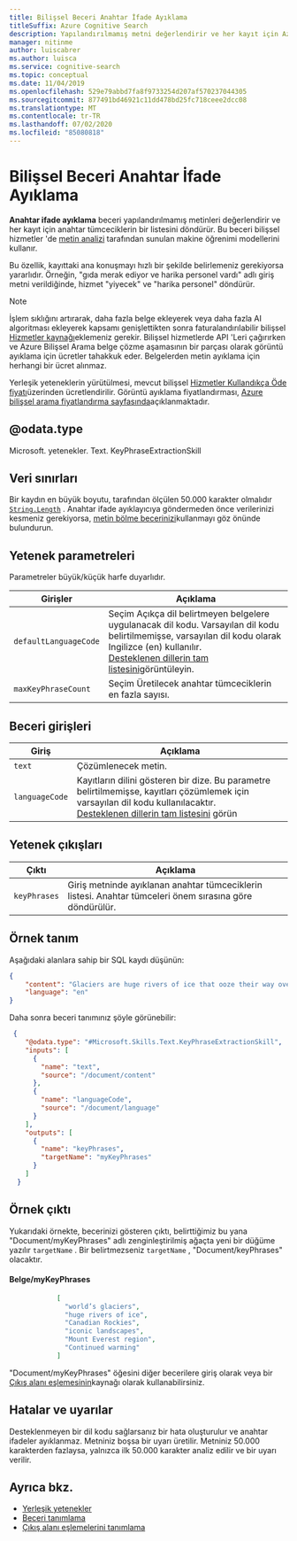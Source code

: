 ```yaml
---
title: Bilişsel Beceri Anahtar İfade Ayıklama
titleSuffix: Azure Cognitive Search
description: Yapılandırılmamış metni değerlendirir ve her kayıt için Azure Bilişsel Arama içindeki bir AI zenginleştirme ardışık düzeninde anahtar tümceciklerin listesini döndürür.
manager: nitinme
author: luiscabrer
ms.author: luisca
ms.service: cognitive-search
ms.topic: conceptual
ms.date: 11/04/2019
ms.openlocfilehash: 529e79abbd7fa8f9733254d207af570237044305
ms.sourcegitcommit: 877491bd46921c11dd478bd25fc718ceee2dcc08
ms.translationtype: MT
ms.contentlocale: tr-TR
ms.lasthandoff: 07/02/2020
ms.locfileid: "85080818"
---
```

#   <a name="key-phrase-extraction-cognitive-skill"></a>Bilişsel Beceri Anahtar İfade Ayıklama

**Anahtar ifade ayıklama** beceri yapılandırılmamış metinleri değerlendirir ve her kayıt için anahtar tümceciklerin bir listesini döndürür. Bu beceri bilişsel hizmetler 'de [metin analizi](https://docs.microsoft.com/azure/cognitive-services/text-analytics/overview) tarafından sunulan makine öğrenimi modellerini kullanır.

Bu özellik, kayıttaki ana konuşmayı hızlı bir şekilde belirlemeniz gerekiyorsa yararlıdır. Örneğin, "gıda merak ediyor ve harika personel vardı" adlı giriş metni verildiğinde, hizmet "yiyecek" ve "harika personel" döndürür.

> [!NOTE]
> İşlem sıklığını artırarak, daha fazla belge ekleyerek veya daha fazla AI algoritması ekleyerek kapsamı genişlettikten sonra faturalandırılabilir bilişsel [Hizmetler kaynağı](cognitive-search-attach-cognitive-services.md)eklemeniz gerekir. Bilişsel hizmetlerde API 'Leri çağırırken ve Azure Bilişsel Arama belge çözme aşamasının bir parçası olarak görüntü ayıklama için ücretler tahakkuk eder. Belgelerden metin ayıklama için herhangi bir ücret alınmaz.
>
> Yerleşik yeteneklerin yürütülmesi, mevcut bilişsel [Hizmetler Kullandıkça Öde fiyatı](https://azure.microsoft.com/pricing/details/cognitive-services/)üzerinden ücretlendirilir. Görüntü ayıklama fiyatlandırması, [Azure bilişsel arama fiyatlandırma sayfasında](https://azure.microsoft.com/pricing/details/search/)açıklanmaktadır.


## <a name="odatatype"></a>@odata.type  
Microsoft. yetenekler. Text. KeyPhraseExtractionSkill 

## <a name="data-limits"></a>Veri sınırları
Bir kaydın en büyük boyutu, tarafından ölçülen 50.000 karakter olmalıdır [`String.Length`](https://docs.microsoft.com/dotnet/api/system.string.length) . Anahtar ifade ayıklayıcıya göndermeden önce verilerinizi kesmeniz gerekiyorsa, [metin bölme becerinizi](cognitive-search-skill-textsplit.md)kullanmayı göz önünde bulundurun.

## <a name="skill-parameters"></a>Yetenek parametreleri

Parametreler büyük/küçük harfe duyarlıdır.

| Girişler                | Açıklama |
|---------------------|-------------|
| `defaultLanguageCode` | Seçim Açıkça dil belirtmeyen belgelere uygulanacak dil kodu.  Varsayılan dil kodu belirtilmemişse, varsayılan dil kodu olarak Ingilizce (en) kullanılır. <br/> [Desteklenen dillerin tam listesini](https://docs.microsoft.com/azure/cognitive-services/text-analytics/text-analytics-supported-languages)görüntüleyin. |
| `maxKeyPhraseCount`   | Seçim Üretilecek anahtar tümceciklerin en fazla sayısı. |

## <a name="skill-inputs"></a>Beceri girişleri

| Giriş  | Açıklama |
|--------------------|-------------|
| `text` | Çözümlenecek metin.|
| `languageCode`    |  Kayıtların dilini gösteren bir dize. Bu parametre belirtilmemişse, kayıtları çözümlemek için varsayılan dil kodu kullanılacaktır. <br/>[Desteklenen dillerin tam listesini](https://docs.microsoft.com/azure/cognitive-services/text-analytics/text-analytics-supported-languages) görün|

## <a name="skill-outputs"></a>Yetenek çıkışları

| Çıktı     | Açıklama |
|--------------------|-------------|
| `keyPhrases` | Giriş metninde ayıklanan anahtar tümceciklerin listesi. Anahtar tümceleri önem sırasına göre döndürülür. |


##  <a name="sample-definition"></a>Örnek tanım

Aşağıdaki alanlara sahip bir SQL kaydı düşünün:

```json
{
    "content": "Glaciers are huge rivers of ice that ooze their way over land, powered by gravity and their own sheer weight. They accumulate ice from snowfall and lose it through melting. As global temperatures have risen, many of the world’s glaciers have already started to shrink and retreat. Continued warming could see many iconic landscapes – from the Canadian Rockies to the Mount Everest region of the Himalayas – lose almost all their glaciers by the end of the century.",
    "language": "en"
}
```

Daha sonra beceri tanımınız şöyle görünebilir:

```json
 {
    "@odata.type": "#Microsoft.Skills.Text.KeyPhraseExtractionSkill",
    "inputs": [
      {
        "name": "text",
        "source": "/document/content"
      },
      {
        "name": "languageCode",
        "source": "/document/language" 
      }
    ],
    "outputs": [
      {
        "name": "keyPhrases",
        "targetName": "myKeyPhrases"
      }
    ]
  }
```

##  <a name="sample-output"></a>Örnek çıktı

Yukarıdaki örnekte, becerinizi gösteren çıktı, belirttiğimiz bu yana "Document/myKeyPhrases" adlı zenginleştirilmiş ağaçta yeni bir düğüme yazılır `targetName` . Bir belirtmezseniz `targetName` , "Document/keyPhrases" olacaktır.

#### <a name="documentmykeyphrases"></a>Belge/myKeyPhrases 
```json
            [
              "world’s glaciers", 
              "huge rivers of ice", 
              "Canadian Rockies", 
              "iconic landscapes",
              "Mount Everest region",
              "Continued warming"
            ]
```

"Document/myKeyPhrases" öğesini diğer becerilere giriş olarak veya bir [Çıkış alanı eşlemesinin](cognitive-search-output-field-mapping.md)kaynağı olarak kullanabilirsiniz.

## <a name="errors-and-warnings"></a>Hatalar ve uyarılar
Desteklenmeyen bir dil kodu sağlarsanız bir hata oluşturulur ve anahtar ifadeler ayıklanmaz.
Metniniz boşsa bir uyarı üretilir.
Metniniz 50.000 karakterden fazlaysa, yalnızca ilk 50.000 karakter analiz edilir ve bir uyarı verilir.

## <a name="see-also"></a>Ayrıca bkz.

+ [Yerleşik yetenekler](cognitive-search-predefined-skills.md)
+ [Beceri tanımlama](cognitive-search-defining-skillset.md)
+ [Çıkış alanı eşlemelerini tanımlama](cognitive-search-output-field-mapping.md)
